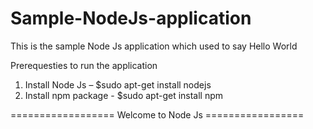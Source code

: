 # Sample-NodeJs-application

This is the sample Node Js application which used to say Hello World

Prerequesties to run the application 

1. Install Node Js – $sudo apt-get install nodejs
2. Install npm package - $sudo apt-get install npm

================== Welcome to Node Js =================
